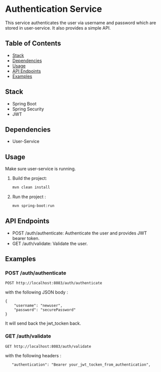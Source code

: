 # Authentication Service

This service authenticates the user via username and password which are stored in user-service.
It also provides a simple API.

## Table of Contents
- [Stack](#stack)
- [Dependencies](#dependencies)
- [Usage](#usage)
- [API Endpoints](#api-endpoints)
- [Examples](#Examples)


## Stack
- Spring Boot
- Spring Security
- JWT

## Dependencies
- User-Service

## Usage
Make sure user-service is running.
1. Build the project:
   ```bash
   mvn clean install
   ```
2. Run the project :
   ```bash
   mvn spring-boot:run
   ```

## API Endpoints
- POST /auth/authenticate: Authenticate the user and provides JWT bearer token.
- GET /auth/validate: Validate the user.

## Examples
### POST /auth/authenticate
```
POST http://localhost:8083/auth/authenticate
```
with the following JSON body :
```
{
    "username": "newuser",
    "password": "securePassword"
}
```
It will send back the jwt_tocken back.
### GET /auth/validate
```
GET http://localhost:8083/auth/validate
```
with the following headers :
```
   "authentication": "Bearer your_jwt_tocken_from_authentication",
```
